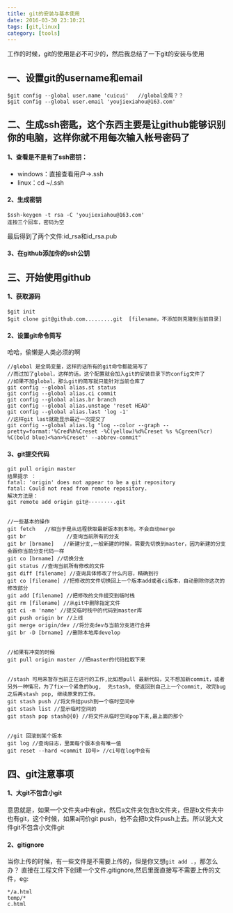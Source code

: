 ```yaml
---
title: git的安装与基本使用
date: 2016-03-30 23:10:21
tags: [git,linux]
category: [tools]
---
```

工作的时候，git的使用是必不可少的，然后我总结了一下git的安装与使用
<!--more-->
## 一、设置git的username和email
```
$git config --global user.name 'cuicui'   //global全局？？
$git config --global user.email 'youjiexiahou@163.com'
```
## 二、生成ssh密匙，这个东西主要是让github能够识别你的电脑，这样你就不用每次输入帐号密码了
#### 1、查看是不是有了ssh密钥：

* windows：直接查看用户->.ssh
* linux：cd ~/.ssh

#### 2、生成密钥

```
$ssh-keygen -t rsa -C 'youjiexiahou@163.com'
连按三个回车，密码为空
```

最后得到了两个文件:id_rsa和id_rsa.pub
#### 3、在github添加你的ssh公钥


## 三、开始使用github
#### 1、获取源码

```
$git init
$git clone git@github.com.........git  [filename，不添加则克隆到当前目录]
```
#### 2、设置git命令简写
哈哈，偷懒是人类必须的啊
```
//global 是全局变量，这样的话所有的git命令都能简写了
//而过加了global，这样的话，这个配置就会加入git的安装目录下的config文件了
//如果不加global，那么git的简写就只能针对当前仓库了
git config --global alias.st status
git config --global alias.ci commit
git config --global alias.br branch
git config --global alias.unstage 'reset HEAD'
git config --global alias.last 'log -1'
//这样git last就能显示最近一次提交了
git config --global alias.lg "log --color --graph --pretty=format:'%Cred%h%Creset -%C(yellow)%d%Creset %s %Cgreen(%cr) %C(bold blue)<%an>%Creset' --abbrev-commit"
```


#### 3、git提交代码
```
git pull origin master
结果提示 ：
fatal: 'origin' does not appear to be a git repository
fatal: Could not read from remote repository.
解决方法是：
git remote add origin git@········.git


//一些基本的操作
git fetch   //相当于是从远程获取最新版本到本地，不会自动merge
git br             //查询当前所有的分支
git br [brname]   //新建分支,一般新建的时候，需要先切换到master，因为新建的分支会跟你当前分支代码一样
git co [brname] //切换分支
git status //查询当前所有修改的文件
git diff [filename] //查询具体修改了什么内容，精确到行
git co [filename] //把修改的文件切换回上一个版本add或者ci版本，自动删除你这次的修改部分
git add [filename] //把修改的文件提交到临时栈
git rm [filename] //从git中删除指定文件
git ci -m 'name' //提交临时栈中的代码到master库
git push origin br //上线
git merge origin/dev //将分支dev与当前分支进行合并
git br -D [brname] //删除本地库develop


//如果有冲突的时候
git pull origin master //把master的代码拉取下来


//stash 可用来暂存当前正在进行的工作,比如想pull 最新代码，又不想加新commit，或者另外一种情况，为了fix一个紧急的bug,  先stash, 使返回到自己上一个commit, 改完bug之后再stash pop, 继续原来的工作。
git stash push //将文件给push到一个临时空间中
git stash list //显示临时空间的
git stash pop stash@{0} //将文件从临时空间pop下来,最上面的那个


//git 回滚到某个版本
git log //查询日志，里面每个版本会有唯一值
git reset --hard <commit ID号> //ci号在log中会有
```
## 四、git注意事项

#### 1、大git不包含小git
意思就是，如果一个文件夹a中有git，然后a文件夹包含b文件夹，但是b文件夹中也有git，这个时候，如果a问价git push，他不会把b文件push上去。所以说大文件git不包含小文件git

#### 2、gitignore
当你上传的时候，有一些文件是不需要上传的，但是你又想`git add .`，那怎么办？
直接在工程文件下创建一个文件.gitignore,然后里面直接写不需要上传的文件，eg:
```
*/a.html
temp/*
c.html
```